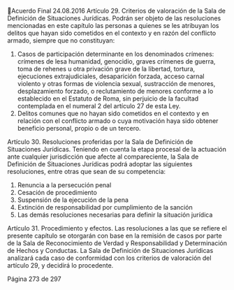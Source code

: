 Acuerdo Final 
24.08.2016 
Artículo 29. Criterios de valoración de la Sala de Definición de Situaciones Jurídicas. Podrán ser objeto 
de las resoluciones mencionadas en este capítulo las personas a quienes se les atribuyan los delitos que 
hayan sido cometidos en el contexto y en razón del conflicto armado, siempre que no constituyan: 
 
1. Casos de participación determinante en los denominados crímenes: crímenes de lesa humanidad, 
genocidio,  graves  crímenes  de  guerra,  toma  de  rehenes  u  otra  privación  grave  de  la  libertad, 
tortura, ejecuciones extrajudiciales, desaparición forzada, acceso carnal violento y otras formas 
de  violencia  sexual,  sustracción  de  menores,  desplazamiento  forzado,  o  reclutamiento  de 
menores  conforme  a  lo  establecido  en  el  Estatuto  de  Roma,  sin  perjuicio  de  la  facultad 
contemplada en el numeral 2 del artículo 27 de esta Ley. 
2. Delitos comunes que no hayan sido cometidos en el contexto y en relación con el conflicto armado 
o cuya motivación haya sido obtener beneficio personal, propio o de un tercero. 
 
Artículo  30.  Resoluciones  proferidas  por  la  Sala  de  Definición  de  Situaciones  Jurídicas.  Teniendo  en 
cuenta la etapa procesal de la actuación ante cualquier jurisdicción que afecte al compareciente, la Sala 
de Definición de Situaciones Jurídicas podrá adoptar las siguientes resoluciones, entre otras que sean de 
su competencia: 
 
1. Renuncia a la persecución penal  
2. Cesación de procedimiento  
3. Suspensión de la ejecución de la pena 
4. Extinción de responsabilidad por cumplimiento de la sanción 
5. Las demás resoluciones necesarias para definir la situación jurídica 
 
Artículo  31.  Procedimiento  y  efectos.  Las  resoluciones  a  las  que  se  refiere  el  presente  capítulo  se 
otorgarán  con  base  en  la  remisión  de  casos  por  parte  de  la  Sala  de  Reconocimiento  de  Verdad  y 
Responsabilidad y Determinación de Hechos y Conductas. La Sala de Definición de Situaciones Jurídicas 
analizará  cada  caso  de  conformidad  con  los  criterios  de  valoración  del  artículo  29,  y  decidirá  lo 
procedente. 
 

Página 273 de 297 
 

